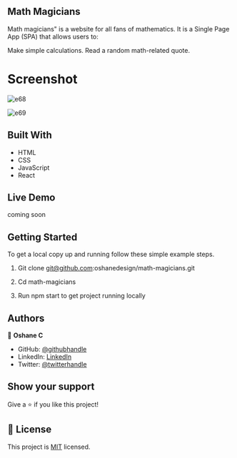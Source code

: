 ## Math Magicians
Math magicians" is a website for all fans of mathematics. It is a Single Page App (SPA) that allows users to:

Make simple calculations.
Read a random math-related quote. 

# Screenshot 

![e68](https://user-images.githubusercontent.com/40554384/168449474-e6f52548-b884-4339-b75a-3d8047586c7d.PNG)

![e69](https://user-images.githubusercontent.com/40554384/168449500-5f2a1b55-0bd2-45a7-9cfa-c1f15312adf8.PNG)


## Built With

- HTML
- CSS
- JavaScript
- React

## Live Demo

coming soon
 
## Getting Started

To get a local copy up and running follow these simple example steps.

1. Git clone git@github.com:oshanedesign/math-magicians.git

2. Cd math-magicians

3. Run npm start to get project running locally 



## Authors

👤 **Oshane C**

- GitHub: [@githubhandle](https://github.com/oshanedesign) 
- LinkedIn: [LinkedIn](https://www.linkedin.com/in/oshane-design-ab2631237)
- Twitter: [@twitterhandle](https://twitter.com/oshanedesign)


## Show your support

Give a ⭐️ if you like this project!


## 📝 License

This project is [MIT](./MIT.md) licensed.
